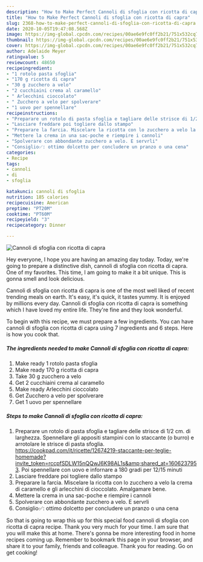```yaml
---
description: "How to Make Perfect Cannoli di sfoglia con ricotta di capra"
title: "How to Make Perfect Cannoli di sfoglia con ricotta di capra"
slug: 2368-how-to-make-perfect-cannoli-di-sfoglia-con-ricotta-di-capra
date: 2020-10-05T19:47:08.568Z
image: https://img-global.cpcdn.com/recipes/00ae6e9fc0ff2b21/751x532cq70/cannoli-di-sfoglia-con-ricotta-di-capra-recipe-main-photo.jpg
thumbnail: https://img-global.cpcdn.com/recipes/00ae6e9fc0ff2b21/751x532cq70/cannoli-di-sfoglia-con-ricotta-di-capra-recipe-main-photo.jpg
cover: https://img-global.cpcdn.com/recipes/00ae6e9fc0ff2b21/751x532cq70/cannoli-di-sfoglia-con-ricotta-di-capra-recipe-main-photo.jpg
author: Adelaide Meyer
ratingvalue: 5
reviewcount: 48650
recipeingredient:
- "1 rotolo pasta sfoglia"
- "170 g ricotta di capra"
- "30 g zucchero a velo"
- "2 cucchiaini crema al caramello"
- " Arlecchini cioccolato"
- " Zucchero a velo per spolverare"
- "1 uovo per spennellare"
recipeinstructions:
- "Preparare un rotolo di pasta sfoglia e tagliare delle strisce di 1/2 cm. di larghezza. Spennellare gli appositi stampini con lo staccante (o burro) e arrotolare le strisce di pasta sfoglia. https://cookpad.com/it/ricette/12674219-staccante-per-teglie-homemade?invite_token=rccpfSDLW15nQQwJ6K98AL1s&amp;shared_at=1606237953. Poi spennellare con uovo e infornare a 180 gradi per 12/15 minuti"
- "Lasciare freddare poi togliere dallo stampo"
- "Preparare la farcia. Miscelare la ricotta con lo zucchero a velo la crema di caramello e gli arlecchini di cioccolato. Amalgamare bene."
- "Mettere la crema in una sac-poche e riempire i cannoli"
- "Spolverare con abbondante zucchero a velo. E servrli"
- "Consiglio✅: ottimo dolcetto per concludere un pranzo o una cena"
categories:
- Recipe
tags:
- cannoli
- di
- sfoglia

katakunci: cannoli di sfoglia 
nutrition: 185 calories
recipecuisine: American
preptime: "PT20M"
cooktime: "PT60M"
recipeyield: "3"
recipecategory: Dinner

---
```



![Cannoli di sfoglia con ricotta di capra](https://img-global.cpcdn.com/recipes/00ae6e9fc0ff2b21/751x532cq70/cannoli-di-sfoglia-con-ricotta-di-capra-recipe-main-photo.jpg)

Hey everyone, I hope you are having an amazing day today. Today, we're going to prepare a distinctive dish, cannoli di sfoglia con ricotta di capra. One of my favorites. This time, I am going to make it a bit unique. This is gonna smell and look delicious.

Cannoli di sfoglia con ricotta di capra is one of the most well liked of recent trending meals on earth. It's easy, it's quick, it tastes yummy. It is enjoyed by millions every day. Cannoli di sfoglia con ricotta di capra is something which I have loved my entire life. They're fine and they look wonderful.




To begin with this recipe, we must prepare a few ingredients. You can have cannoli di sfoglia con ricotta di capra using 7 ingredients and 6 steps. Here is how you cook that.

<!--inarticleads1-->

##### The ingredients needed to make Cannoli di sfoglia con ricotta di capra:

1. Make ready 1 rotolo pasta sfoglia
1. Make ready 170 g ricotta di capra
1. Take 30 g zucchero a velo
1. Get 2 cucchiaini crema al caramello
1. Make ready  Arlecchini cioccolato
1. Get  Zucchero a velo per spolverare
1. Get 1 uovo per spennellare




<!--inarticleads2-->

##### Steps to make Cannoli di sfoglia con ricotta di capra:

1. Preparare un rotolo di pasta sfoglia e tagliare delle strisce di 1/2 cm. di larghezza. Spennellare gli appositi stampini con lo staccante (o burro) e arrotolare le strisce di pasta sfoglia. https://cookpad.com/it/ricette/12674219-staccante-per-teglie-homemade?invite_token=rccpfSDLW15nQQwJ6K98AL1s&amp;shared_at=1606237953. Poi spennellare con uovo e infornare a 180 gradi per 12/15 minuti
1. Lasciare freddare poi togliere dallo stampo
1. Preparare la farcia. Miscelare la ricotta con lo zucchero a velo la crema di caramello e gli arlecchini di cioccolato. Amalgamare bene.
1. Mettere la crema in una sac-poche e riempire i cannoli
1. Spolverare con abbondante zucchero a velo. E servrli
1. Consiglio✅: ottimo dolcetto per concludere un pranzo o una cena




So that is going to wrap this up for this special food cannoli di sfoglia con ricotta di capra recipe. Thank you very much for your time. I am sure that you will make this at home. There's gonna be more interesting food in home recipes coming up. Remember to bookmark this page in your browser, and share it to your family, friends and colleague. Thank you for reading. Go on get cooking!

